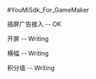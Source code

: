#YouMiSdk_For_GameMaker

插屏广告接入 -- OK

开屏         -- Writing

横幅         -- Writing  
   
积分墙       -- Writing